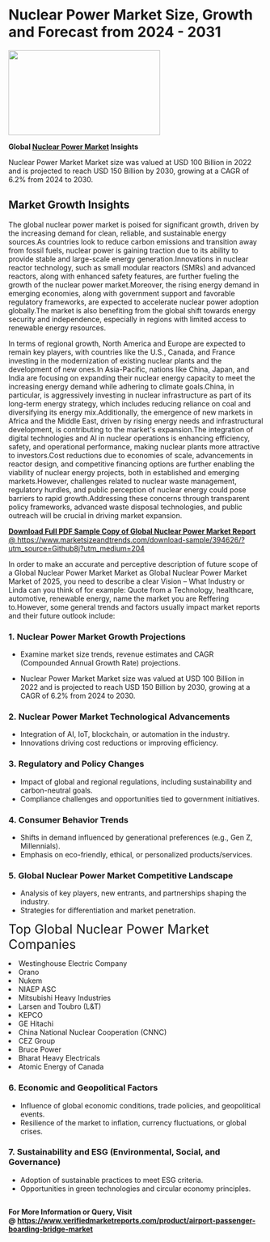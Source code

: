 <H1>Nuclear Power Market Size, Growth and Forecast from 2024 - 2031</H1><img class="aligncenter size-medium wp-image-584254" src="https://thirdeyenews.in/wp-content/uploads/2024/09/Global-Market-Research-300x168.jpeg" alt="" width="300" height="168" /><p><strong>Global&nbsp;<a href="https://www.marketsizeandtrends.com/download-sample/394626/?utm_source=Github8j?utm_medium=204">Nuclear Power Market</a> Insights</strong></p><p>Nuclear Power Market Market size was valued at USD 100 Billion in 2022 and is projected to reach USD 150 Billion by 2030, growing at a CAGR of 6.2% from 2024 to 2030.</p><p><h2>Market Growth Insights</h2> <p>The global nuclear power market is poised for significant growth, driven by the increasing demand for clean, reliable, and sustainable energy sources.As countries look to reduce carbon emissions and transition away from fossil fuels, nuclear power is gaining traction due to its ability to provide stable and large-scale energy generation.Innovations in nuclear reactor technology, such as small modular reactors (SMRs) and advanced reactors, along with enhanced safety features, are further fueling the growth of the nuclear power market.Moreover, the rising energy demand in emerging economies, along with government support and favorable regulatory frameworks, are expected to accelerate nuclear power adoption globally.The market is also benefiting from the global shift towards energy security and independence, especially in regions with limited access to renewable energy resources.</p> <p><a href="#"></a></p> <p>In terms of regional growth, North America and Europe are expected to remain key players, with countries like the U.S., Canada, and France investing in the modernization of existing nuclear plants and the development of new ones.In Asia-Pacific, nations like China, Japan, and India are focusing on expanding their nuclear energy capacity to meet the increasing energy demand while adhering to climate goals.China, in particular, is aggressively investing in nuclear infrastructure as part of its long-term energy strategy, which includes reducing reliance on coal and diversifying its energy mix.Additionally, the emergence of new markets in Africa and the Middle East, driven by rising energy needs and infrastructural development, is contributing to the market's expansion.The integration of digital technologies and AI in nuclear operations is enhancing efficiency, safety, and operational performance, making nuclear plants more attractive to investors.Cost reductions due to economies of scale, advancements in reactor design, and competitive financing options are further enabling the viability of nuclear energy projects, both in established and emerging markets.However, challenges related to nuclear waste management, regulatory hurdles, and public perception of nuclear energy could pose barriers to rapid growth.Addressing these concerns through transparent policy frameworks, advanced waste disposal technologies, and public outreach will be crucial in driving market expansion.<p><a href="#"></p><p><span class=""><strong>Download Full PDF Sample Copy of Global Nuclear Power Market Report</strong> @ <a href="https://www.marketsizeandtrends.com/download-sample/394626/?utm_source=Github8j?utm_medium=204" target="_blank">https://www.marketsizeandtrends.com/download-sample/394626/?utm_source=Github8j?utm_medium=204</a></span></p><p>In order to make an accurate and perceptive description of future scope of a Global&nbsp;Nuclear Power Market Market as Global&nbsp;Nuclear Power Market Market of 2025, you need to describe a clear Vision &ndash; What Industry or Linda can you think of for example: Quote from a Technology, healthcare, automotive, renewable energy, name the market you are Reffering to.However, some general trends and factors usually impact market reports and their future outlook include:</p><h3>1.&nbsp;<strong>Nuclear Power Market Growth Projections</strong></h3><ul><li>Examine market size trends, revenue estimates and CAGR (Compounded Annual Growth Rate) projections.</li><li><p>Nuclear Power Market Market size was valued at USD 100 Billion in 2022 and is projected to reach USD 150 Billion by 2030, growing at a CAGR of 6.2% from 2024 to 2030.</p></li></ul><h3>2.&nbsp;<strong>Nuclear Power Market Technological Advancements</strong></h3><ul><li>Integration of AI, IoT, blockchain, or automation in the industry.</li><li>Innovations driving cost reductions or improving efficiency.</li></ul><h3>3.&nbsp;<strong>Regulatory and Policy Changes</strong></h3><ul><li>Impact of global and regional regulations, including sustainability and carbon-neutral goals.</li><li>Compliance challenges and opportunities tied to government initiatives.</li></ul><h3>4.&nbsp;<strong>Consumer Behavior Trends</strong></h3><ul><li>Shifts in demand influenced by generational preferences (e.g., Gen Z, Millennials).</li><li>Emphasis on eco-friendly, ethical, or personalized products/services.</li></ul><h3>5.&nbsp;<strong>Global Nuclear Power Market Competitive Landscape</strong></h3><ul><li>Analysis of key players, new entrants, and partnerships shaping the industry.</li><li>Strategies for differentiation and market penetration.</li></ul><p data-pm-slice="1 1 []"><span style="color: inherit; font-family: inherit; font-size: 25px;">Top Global Nuclear Power Market Companies</span></p><div class="" data-test-id=""><p><li>Westinghouse Electric Company</li><li> Orano</li><li> Nukem</li><li> NIAEP ASC</li><li> Mitsubishi Heavy Industries</li><li> Larsen and Toubro (L&T)</li><li> KEPCO</li><li> GE Hitachi</li><li> China National Nuclear Cooperation (CNNC)</li><li> CEZ Group</li><li> Bruce Power</li><li> Bharat Heavy Electricals</li><li> Atomic Energy of Canada</li></p></div><h3>6.&nbsp;<strong>Economic and Geopolitical Factors</strong></h3><ul><li>Influence of global economic conditions, trade policies, and geopolitical events.</li><li>Resilience of the market to inflation, currency fluctuations, or global crises.</li></ul><h3>7.&nbsp;<strong>Sustainability and ESG (Environmental, Social, and Governance)</strong></h3><ul><li>Adoption of sustainable practices to meet ESG criteria.</li><li>Opportunities in green technologies and circular economy principles.</li></ul><h2><strong style="font-size: 14px;">For More Information or Query, Visit @&nbsp;</strong><a style="background-color: #ffffff; font-size: 14px;" href="https://www.marketsizeandtrends.com/report/nuclear-power-market/" target="_blank">https://www.verifiedmarketreports.com/product/airport-passenger-boarding-bridge-market</a></h2>